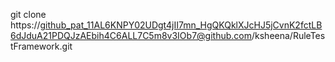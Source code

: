 git clone https://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@github.com/ksheena/RuleTestFramework.git
